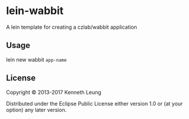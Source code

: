 # lein-wabbit
A lein template for creating a czlab/wabbit application

## Usage

lein new wabbit `app-name`

## License

Copyright © 2013-2017 Kenneth Leung

Distributed under the Eclipse Public License either version 1.0 or (at
your option) any later version.

